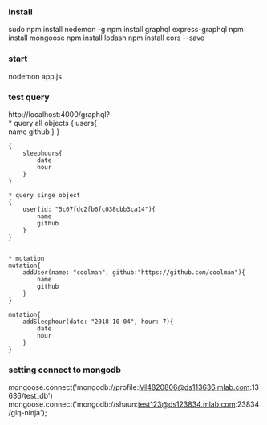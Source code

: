### install
sudo npm install nodemon -g
npm install graphql express-graphql
npm install mongoose
npm install lodash
npm install cors --save

### start
nodemon app.js

### test query 
http://localhost:4000/graphql?      
    * query all objects
    {
        users{  
            name
            github
        }
    }

    {
        sleephours{  
            date
            hour
        }
    }    

    * query singe object
    {
        user(id: "5c07fdc2fb6fc038cbb3ca14"){  
            name
            github
        }
    }


    * mutation
    mutation{
        addUser(name: "coolman", github:"https://github.com/coolman"){
            name 
            github
        }
    }

    mutation{
        addSleephour(date: "2018-10-04", hour: 7){
            date 
            hour
        }
    }


### setting connect to mongodb
mongoose.connect('mongodb://profile:Ml4820806@ds113636.mlab.com:13636/test_db')
mongoose.connect('mongodb://shaun:test123@ds123834.mlab.com:23834/glq-ninja');
